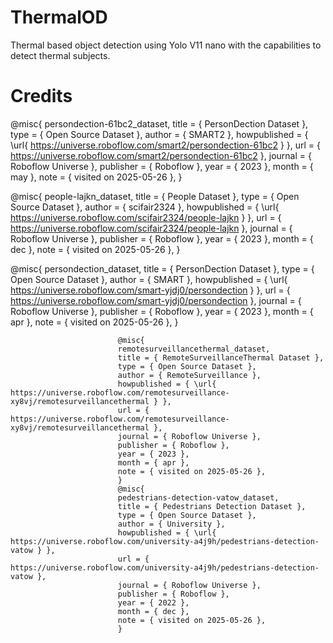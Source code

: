 # ThermalOD
Thermal based object detection using Yolo V11 nano with the capabilities to detect thermal subjects.

# Credits
@misc{
    persondection-61bc2_dataset,
    title = { PersonDection Dataset },
    type = { Open Source Dataset },
    author = { SMART2 },
    howpublished = { \url{ https://universe.roboflow.com/smart2/persondection-61bc2 } },
    url = { https://universe.roboflow.com/smart2/persondection-61bc2 },
    journal = { Roboflow Universe },
    publisher = { Roboflow },
    year = { 2023 },
    month = { may },
    note = { visited on 2025-05-26 },
    }

@misc{
                            people-lajkn_dataset,
                            title = { People Dataset },
                            type = { Open Source Dataset },
                            author = { scifair2324 },
                            howpublished = { \url{ https://universe.roboflow.com/scifair2324/people-lajkn } },
                            url = { https://universe.roboflow.com/scifair2324/people-lajkn },
                            journal = { Roboflow Universe },
                            publisher = { Roboflow },
                            year = { 2023 },
                            month = { dec },
                            note = { visited on 2025-05-26 },
                            }

@misc{
                            persondection_dataset,
                            title = { PersonDection Dataset },
                            type = { Open Source Dataset },
                            author = { SMART },
                            howpublished = { \url{ https://universe.roboflow.com/smart-yjdj0/persondection } },
                            url = { https://universe.roboflow.com/smart-yjdj0/persondection },
                            journal = { Roboflow Universe },
                            publisher = { Roboflow },
                            year = { 2023 },
                            month = { apr },
                            note = { visited on 2025-05-26 },
                            }
                            
                            @misc{
                            remotesurveillancethermal_dataset,
                            title = { RemoteSurveillanceThermal Dataset },
                            type = { Open Source Dataset },
                            author = { RemoteSurveillance },
                            howpublished = { \url{ https://universe.roboflow.com/remotesurveillance-xy8vj/remotesurveillancethermal } },
                            url = { https://universe.roboflow.com/remotesurveillance-xy8vj/remotesurveillancethermal },
                            journal = { Roboflow Universe },
                            publisher = { Roboflow },
                            year = { 2023 },
                            month = { apr },
                            note = { visited on 2025-05-26 },
                            }
                            @misc{
                            pedestrians-detection-vatow_dataset,
                            title = { Pedestrians Detection Dataset },
                            type = { Open Source Dataset },
                            author = { University },
                            howpublished = { \url{ https://universe.roboflow.com/university-a4j9h/pedestrians-detection-vatow } },
                            url = { https://universe.roboflow.com/university-a4j9h/pedestrians-detection-vatow },
                            journal = { Roboflow Universe },
                            publisher = { Roboflow },
                            year = { 2022 },
                            month = { dec },
                            note = { visited on 2025-05-26 },
                            }
